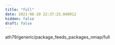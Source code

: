 ```yaml
---
title: "full"
date: 2021-06-20 22:37:23.040912
hidden: false
draft: false
---
```


ath79/generic/package_feeds_packages_nmap/full

